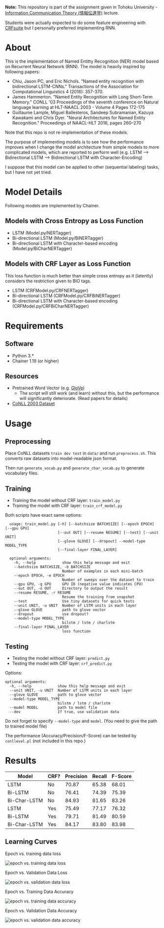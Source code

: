 **Note:** This repository is part of the assignment given in Tohoku University - [Information Communication Theory (情報伝達学)](http://www.cl.ecei.tohoku.ac.jp/index.php?InformationCommunicationTheory) lecture.

Students were actually expected to do some feature engineering with [CRFsuite](http://www.chokkan.org/software/crfsuite/) but I personally preferred implementing RNN.

# About

This is the implementation of Named Entitty Recognition (NER) model based on Recurrent Neural Network (RNN). The model is heavily inspired by following papers:

* Chiu, Jason PC, and Eric Nichols. "Named entity recognition with bidirectional LSTM-CNNs." Transactions of the Association for Computational Linguistics 4 (2016): 357-370.
* James Hammerton. "Named Entity Recognition with Long Short-Term Memory." CONLL '03 Proceedings of the seventh conference on Natural language learning at HLT-NAACL 2003 - Volume 4
Pages 172-175
* Guillaume Lample, Miguel Ballesteros, Sandeep Subramanian, Kazuya Kawakami and Chris Dyer. "Neural Architectures for Named Entity Recognition." Proceedings of NAACL-HLT 2016, pages 260–270

Note that this repo is not re-implementation of these models.

The purpose of implementing models is to see how the performance improves when I change the model architecture from simple models to more complicated models, which are reported to perform well (e.g. LSTM --> Bidirectional LSTM --> Bidirectional LSTM with Character-Encoding)

I suppose that this model can be applied to other (sequential labeling) tasks, but I have not yet tried.

# Model Details
Following models are implemented by Chainer.

## Models with Cross Entropy as Loss Function
* LSTM (Model.py/NERTagger)
* Bi-directional LSTM (Model.py/BiNERTagger)
* Bi-directional LSTM with Character-based encoding (Model.py/BiCharNERTagger)

## Models with CRF Layer as Loss Function
This loss function is much better than simple cross entropy as it (latently) considers the restriction given to BIO tags.
* LSTM (CRFModel.py/CRFNERTagger)
* Bi-directional LSTM (CRFModel.py/CRFBiNERTagger)
* Bi-directional LSTM with Character-based encoding (CRFModel.py/CRFBiCharNERTagger)

# Requirements
## Software

* Python 3.*
* Chainer 1.19 (or higher)

## Resources

* Pretrained Word Vector (e.g. [GloVe](http://nlp.stanford.edu/projects/glove/))
    * The script will still work (and learn) without this, but the performance will significantly deteriorate. (Read papers for details)
* [CoNLL 2003 Dataset](http://www.cnts.ua.ac.be/conll2003/ner/)

# Usage
## Preprocessing
Place CoNLL datasets `train dev test` in `data/` and run `preprocess.sh`. This converts raw datasets into model-readable json format.

Then run `generate_vocab.py` and `generate_char_vocab.py` to generate vocabulary files.

## Training
* Training the model without CRF layer: `train_model.py`
* Training the model with CRF layer: `train_crf_model.py`

Both scripts have exact same options:
```
  usage: train_model.py [-h] [--batchsize BATCHSIZE] [--epoch EPOCH] [--gpu GPU]
                        [--out OUT] [--resume RESUME] [--test] [--unit UNIT]
                        [--glove GLOVE] [--dropout] --model-type MODEL_TYPE
                        [--final-layer FINAL_LAYER]

  optional arguments:
    -h, --help            show this help message and exit
    --batchsize BATCHSIZE, -b BATCHSIZE
                          Number of examples in each mini-batch
    --epoch EPOCH, -e EPOCH
                          Number of sweeps over the dataset to train
    --gpu GPU, -g GPU     GPU ID (negative value indicates CPU)
    --out OUT, -o OUT     Directory to output the result
    --resume RESUME, -r RESUME
                          Resume the training from snapshot
    --test                Use tiny datasets for quick tests
    --unit UNIT, -u UNIT  Number of LSTM units in each layer
    --glove GLOVE         path to glove vector
    --dropout             use dropout?
    --model-type MODEL_TYPE
                          bilstm / lstm / charlstm
    --final-layer FINAL_LAYER
                          loss function
```

## Testing
* Testing the model without CRF layer: `predict.py`
* Testing the model with CRF layer: `crf_predict.py`

Options:
```
optional arguments:
  -h, --help            show this help message and exit
  --unit UNIT, -u UNIT  Number of LSTM units in each layer
  --glove GLOVE         path to glove vector
  --model-type MODEL_TYPE
                        bilstm / lstm / charlstm
  --model MODEL         path to model file
  --dev                 If true, use validation data
```
Do not forget to specify `--model-type` and `model`.
(You need to give the path to trained model file)

The performance (Accuracy/Precision/F-Score) can be tested by `conlleval.pl` (not included in this repo.)

# Results
| Model        | CRF? | Precision | Recall | F-Score |
|--------------|------|-----------|--------|---------|
| LSTM         | No   | 70.87     | 65.38  | 68.01   |
| Bi-LSTM      | No   | 76.41     | 74.39  | 75.39   |
| Bi-Char-LSTM | No   | 84.93     | 81.65  | 83.26   |
| LSTM         | Yes  | 75.49     | 77.17  | 76.32   |
| Bi-LSTM      | Yes  | 79.71     | 81.49  | 80.59   |
| Bi-Char-LSTM | Yes  | 84.17     | 83.80  | 83.98   |

## Learning Curves

Epoch vs. training data loss

![epoch vs. training data loss](./images/training_data_loss.png)

Epoch vs. Validation Data Loss

![epoch vs. validation data loss](./images/validation_data_loss.png)

Epoch vs. Training Data Accuracy

![epoch vs. training data accuracy](./images/training_data_acuracy.png)

Epoch vs. Validation Data Accuracy

![epoch vs. validation data accuracy](./images/validation_data_acuracy.png)
